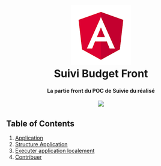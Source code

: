 <h1 align="center">
  <br>
  <a><img src="https://github.com/jabranemohamed/suiviBudgetFront/blob/master/docs/images/Angular.png" alt="spring boot"></a>
  <br>
  Suivi Budget Front
  <br>
</h1>    
<h4 align="center">La partie front du POC de Suivie du réalisé</h4>

<p align="center">
    <a alt="Material">
        <img src="https://img.shields.io/badge/Angular-8-orange.svg">  
    </a>      
</p>

## Table of Contents ##
1. [Application](#Application)
4. [Structure Application](#Structure-Application)
5. [Executer application localement](#Executer-application-localement)
8. [Contribuer](#Contribuer)
